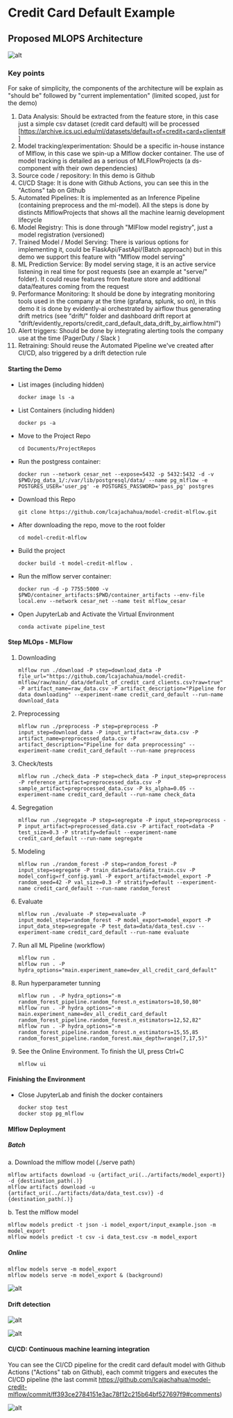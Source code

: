 [mlops_architecture]:_md_img/mlops_architecture.png
[model_serving]:_md_img/serve.png
[drift_dag]:_md_img/drift_dag.png
[drift_dashboard]:_md_img/drift_dashboard.png
[cicd_ml]:_md_img/cicd_ml.png

# Credit Card Default Example

## Proposed MLOPS Architecture

![alt][mlops_architecture]

### Key points

For sake of simplicity, the components of the architecture will be explain as "should be" followed by "current implementation" (limited scoped, just for the demo)
1. Data Analysis: Should be extracted from the feature store, in this case just a simple csv dataset (credit card default) will be processed [https://archive.ics.uci.edu/ml/datasets/default+of+credit+card+clients#]
2. Model tracking/experimentation: Should be a specific in-house instance of Mlflow, in this case we spin-up a Mlflow docker container. The use of model tracking is detailed as a serious of MLFlowProjects (a ds-component with their own dependencies)
3. Source code / repository: In this demo is Github
4. CI/CD Stage: It is done with Github Actions, you can see this in the "Actions" tab on Github
5. Automated Pipelines: It is implemented as an Inference Pipeline (containing preprocess and the ml-model). All the steps is done by distincts MlflowProjects that shows all the machine learnig development lifecycle
6. Model Registry: This is done through "MlFlow model registry", just a model registration (versioned)
7. Trained Model / Model Serving: There is various options for implementing it, could be FlaskApi/FastApi/(Batch approach) but in this demo we support this feature with "Mlflow model serving"
8. ML Prediction Service: By model serving stage, it is an active service listening in real time for post requests (see an example at "serve/" folder). It could reuse features from feature store and additional data/features coming from the request
9. Performance Monitoring: It should be done by integrating monitoring tools used in the company at the time (grafana, splunk, so on), in this demo it is done by evidently-ai orchestrated by airflow thus generating drift metrics (see "drift/" folder and dashboard drift report at "drift/evidently_reports/credit_card_default_data_drift_by_airflow.html")
10. Alert triggers: Should be done by integrating alerting tools the company use at the time (PagerDuty / Slack )
11. Retraining: Should reuse the Automated Pipeline we've created after CI/CD, also triggered by a drift detection rule


#### Starting the Demo

- List images (including hidden)

      docker image ls -a

- List Containers (including hidden)

      docker ps -a

- Move to the Project Repo

      cd Documents/ProjectRepos

- Run the postgress container: 

      docker run --network cesar_net --expose=5432 -p 5432:5432 -d -v $PWD/pg_data_1/:/var/lib/postgresql/data/ --name pg_mlflow -e POSTGRES_USER='user_pg' -e POSTGRES_PASSWORD='pass_pg' postgres

- Download this Repo

      git clone https://github.com/lcajachahua/model-credit-mlflow.git

- After downloading the repo, move to the root folder

      cd model-credit-mlflow

- Build the project

      docker build -t model-credit-mlflow .

- Run the mlflow server container: 

      docker run -d -p 7755:5000 -v $PWD/container_artifacts:$PWD/container_artifacts --env-file local.env --network cesar_net --name test mlflow_cesar

- Open JupyterLab and Activate the Virtual Environment

      conda activate pipeline_test


#### Step MLOps - MLFlow

1. Downloading

       mlflow run ./download -P step=download_data -P file_url="https://github.com/lcajachahua/model-credit-mlflow/raw/main/_data/default_of_credit_card_clients.csv?raw=true" -P artifact_name=raw_data.csv -P artifact_description="Pipeline for data downloading" --experiment-name credit_card_default --run-name download_data
    
2. Preprocessing

       mlflow run ./preprocess -P step=preprocess -P input_step=download_data -P input_artifact=raw_data.csv -P artifact_name=preprocessed_data.csv -P artifact_description="Pipeline for data preprocessing" --experiment-name credit_card_default --run-name preprocess
 
3. Check/tests

       mlflow run ./check_data -P step=check_data -P input_step=preprocess -P reference_artifact=preprocessed_data.csv -P sample_artifact=preprocessed_data.csv -P ks_alpha=0.05 --experiment-name credit_card_default --run-name check_data
    
4. Segregation

       mlflow run ./segregate -P step=segregate -P input_step=preprocess -P input_artifact=preprocessed_data.csv -P artifact_root=data -P test_size=0.3 -P stratify=default --experiment-name credit_card_default --run-name segregate
    
5. Modeling

       mlflow run ./random_forest -P step=random_forest -P input_step=segregate -P train_data=data/data_train.csv -P model_config=rf_config.yaml -P export_artifact=model_export -P random_seed=42 -P val_size=0.3 -P stratify=default --experiment-name credit_card_default --run-name random_forest
    
6. Evaluate

       mlflow run ./evaluate -P step=evaluate -P input_model_step=random_forest -P model_export=model_export -P input_data_step=segregate -P test_data=data/data_test.csv --experiment-name credit_card_default --run-name evaluate

9. Run all ML Pipeline (workflow)     

       mlflow run .
       mlflow run . -P hydra_options="main.experiment_name=dev_all_credit_card_default"

10. Run hyperparameter tunning

        mlflow run . -P hydra_options="-m random_forest_pipeline.random_forest.n_estimators=10,50,80"
        mlflow run . -P hydra_options="-m main.experiment_name=dev_all_credit_card_default random_forest_pipeline.random_forest.n_estimators=12,52,82"
        mlflow run . -P hydra_options="-m random_forest_pipeline.random_forest.n_estimators=15,55,85 random_forest_pipeline.random_forest.max_depth=range(7,17,5)"

11. See the Online Environment. To finish the UI, press Ctrl+C

        mlflow ui


#### Finishing the Environment

- Close JupyterLab and finish the docker containers

      docker stop test
      docker stop pg_mlflow



#### Mlflow Deployment

##### Batch

a. Download the mlflow model (./serve path)

    mlflow artifacts download -u {artifact_uri(../artifacts/model_export)} -d {destination_path(.)}
    mlflow artifacts download -u {artifact_uri(../artifacts/data/data_test.csv)} -d {destination_path(.)}
        
b. Test the mlflow model

    mlflow models predict -t json -i model_export/input_example.json -m model_export
    mlflow models predict -t csv -i data_test.csv -m model_export
        
##### Online

    mlflow models serve -m model_export
    mlflow models serve -m model_export & (background)
        
![alt][model_serving]




#### Drift detection

![alt][drift_dag]

![alt][drift_dashboard]

#### CI/CD: Continuous machine learning integration

You can see the CI/CD pipeline for the credit card default model with Github Actions ("Actions" tab on Github), each commit triggers and executes the CI/CD pipeline (the last commit https://github.com/lcajachahua/model-credit-mlflow/commit/ff393ce2784151e3ac78f12c215b64bf527697f9#comments)

![alt][cicd_ml]
        

